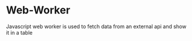 # Web-Worker
Javascript web worker is used to fetch data from an external api and show it in a table
